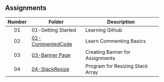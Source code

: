 ## Assignments

| Number | Folder | Description |
| :----: | ------ | ----------- |
| 01 | 01-Getting Started | Learning Github |
| 02 | [02-CommentedCode](./02-CommentedCode) | Learn Commenting Basics |
| 03 | [03-Banner Page](./03-Banner%20Page) | Creating Banner for Assignments |
| 04 | [04-StackResize](./04-StackResize) | Program for Resizing Stack Array |
